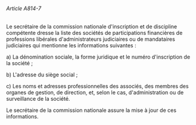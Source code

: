 ###### Article A814-7

Le secrétaire de la commission nationale d'inscription et de discipline compétente dresse la liste des sociétés de participations financières de professions libérales d'administrateurs judiciaires ou de mandataires judiciaires qui mentionne les informations suivantes :

a) La dénomination sociale, la forme juridique et le numéro d'inscription de la société ;

b) L'adresse du siège social ;

c) Les noms et adresses professionnelles des associés, des membres des organes de gestion, de direction, et, selon le cas, d'administration ou de surveillance de la société.

Le secrétaire de la commission nationale assure la mise à jour de ces informations.

